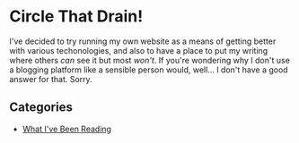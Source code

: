 Circle That Drain!
==================
I've decided to try running my own website as a means of getting better with various techonologies, and also to have a place to put my writing where others _can_ see it but most _won't_. If you're wondering why I don't use a blogging platform like a sensible person would, well... I don't have a good answer for that. Sorry.

Categories
----------
- [What I've Been Reading](reading/index)
